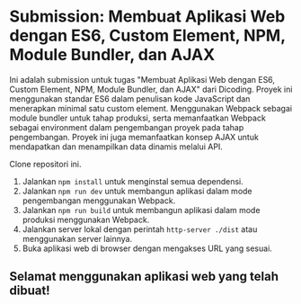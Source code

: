 # Submission: Membuat Aplikasi Web dengan ES6, Custom Element, NPM, Module Bundler, dan AJAX
Ini adalah submission untuk tugas "Membuat Aplikasi Web dengan ES6, Custom Element, NPM, Module Bundler, dan AJAX" dari Dicoding. Proyek ini menggunakan standar ES6 dalam penulisan kode JavaScript dan menerapkan minimal satu custom element. Menggunakan Webpack sebagai module bundler untuk tahap produksi, serta memanfaatkan Webpack sebagai environment dalam pengembangan proyek pada tahap pengembangan. Proyek ini juga memanfaatkan konsep AJAX untuk mendapatkan dan menampilkan data dinamis melalui API.

Clone repositori ini.
1. Jalankan ```npm install``` untuk menginstal semua dependensi.
2. Jalankan ```npm run dev``` untuk membangun aplikasi dalam mode pengembangan menggunakan Webpack.
3. Jalankan ```npm run build``` untuk membangun aplikasi dalam mode produksi menggunakan Webpack.
4. Jalankan server lokal dengan perintah ```http-server ./dist``` atau menggunakan server lainnya.
5. Buka aplikasi web di browser dengan mengakses URL yang sesuai.

## Selamat menggunakan aplikasi web yang telah dibuat!
